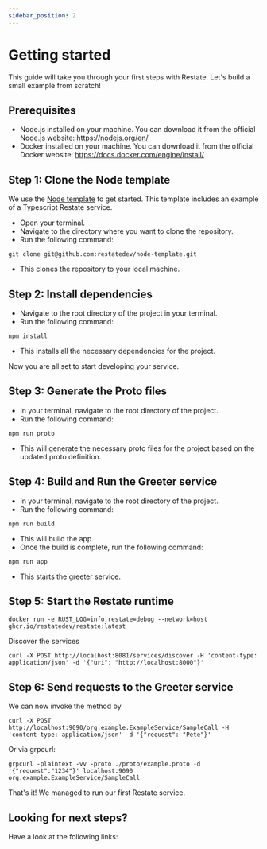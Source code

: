 ```yaml
---
sidebar_position: 2
---
```


# Getting started
[//]: # (TODO This should be a more interesting example)
[//]: # (TODO Add extra explanation about what we are doing)
This guide will take you through your first steps with Restate. Let's build a small example from scratch!

## Prerequisites
- Node.js installed on your machine. You can download it from the official Node.js website: https://nodejs.org/en/
- Docker installed on your machine. You can download it from the official Docker website: https://docs.docker.com/engine/install/

## Step 1: Clone the Node template
We use the [Node template](https://github.com/restatedev/node-template) to get started. This template includes an example of a Typescript Restate service.

- Open your terminal.
- Navigate to the directory where you want to clone the repository.
- Run the following command:
```shell
git clone git@github.com:restatedev/node-template.git
```
- This clones the repository to your local machine.

## Step 2: Install dependencies
- Navigate to the root directory of the project in your terminal.
- Run the following command:
```shell
npm install
```
- This installs all the necessary dependencies for the project.

Now you are all set to start developing your service.

## Step 3: Generate the Proto files
- In your terminal, navigate to the root directory of the project.
- Run the following command:
```shell
npm run proto
```
- This will generate the necessary proto files for the project based on the updated proto definition.


## Step 4: Build and Run the Greeter service
- In your terminal, navigate to the root directory of the project.
- Run the following command:
```shell
npm run build
```
- This will build the app.
- Once the build is complete, run the following command:

```shell
npm run app
```
- This starts the greeter service.

## Step 5: Start the Restate runtime


```shell
docker run -e RUST_LOG=info,restate=debug --network=host ghcr.io/restatedev/restate:latest
```

Discover the services

```shell
curl -X POST http://localhost:8081/services/discover -H 'content-type: application/json' -d '{"uri": "http://localhost:8000"}'
```

## Step 6: Send requests to the Greeter service

We can now invoke the method by

```shell
curl -X POST http://localhost:9090/org.example.ExampleService/SampleCall -H 'content-type: application/json' -d '{"request": "Pete"}'
```

Or via grpcurl:

```shell
grpcurl -plaintext -vv -proto ./proto/example.proto -d '{"request":"1234"}' localhost:9090 org.example.ExampleService/SampleCall
```

That's it! We managed to run our first Restate service.

## Looking for next steps?
Have a look at the following links:

[//]: # (TODO Add links for next steps)